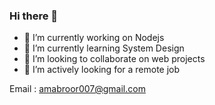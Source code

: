 ### Hi there 👋

<!--
**mabroor007/mabroor007** is a ✨ _special_ ✨ repository because its `README.md` (this file) appears on your GitHub profile.

Here are some ideas to get you started:
-->
- 🔭 I’m currently working on Nodejs
- 🌱 I’m currently learning System Design
- 👯 I’m looking to collaborate on web projects
- 🤔 I’m actively looking for a remote job

Email : amabroor007@gmail.com
